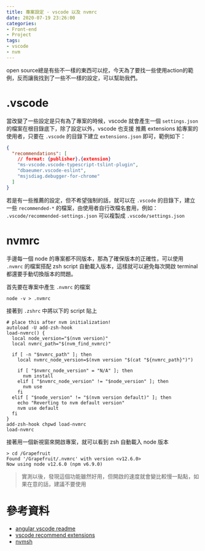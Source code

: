```yaml
---
title: 專案設定 - vscode 以及 nvmrc
date: 2020-07-19 23:26:00
categories:
- Front-end
- Project
tags:
- vscode
- nvm
---
```


open source總是有些不一樣的東西可以挖，今天為了要找一些使用action的範例，反而讓我找到了一些不一樣的設定，可以幫助我們。

<!-- more -->

# .vscode

當改變了一些設定是只有為了專案的時候，vscode 就會產生一個 `settings.json` 的檔案在根目錄底下，除了設定以外，vscode 也支援 推薦 extensions 給專案的使用者，只要在 `.vscode` 的目錄下建立 `extensions.json` 即可，範例如下：

```json
{
  "recommendations": [
    // format: {publisher}.{extension}
    "ms-vscode.vscode-typescript-tslint-plugin",
    "dbaeumer.vscode-eslint",
    "msjsdiag.debugger-for-chrome"
  ]
}
```

若是有一些推薦的設定，但不希望強制的話，就可以在 `.vscode` 的目錄下，建立一些 `recommended-*` 的檔案，由使用者自行改檔名套用，例如： `.vscode/recommended-settings.json` 可以複製成 `.vscode/settings.json`

# nvmrc

手邊每一個 node 的專案都不同版本，那為了確保版本的正確性，可以使用 `.nvmrc` 的檔案搭配 zsh script 自動載入版本，這樣就可以避免每次開啟 terminal 都還要手動切換版本的問題。

首先要在專案中產生 `.nvmrc` 的檔案

```shell
node -v > .nvmrc
```

接著到 `.zshrc` 中將以下的 script 貼上

```shell
# place this after nvm initialization!
autoload -U add-zsh-hook
load-nvmrc() {
  local node_version="$(nvm version)"
  local nvmrc_path="$(nvm_find_nvmrc)"

  if [ -n "$nvmrc_path" ]; then
    local nvmrc_node_version=$(nvm version "$(cat "${nvmrc_path}")")

    if [ "$nvmrc_node_version" = "N/A" ]; then
      nvm install
    elif [ "$nvmrc_node_version" != "$node_version" ]; then
      nvm use
    fi
  elif [ "$node_version" != "$(nvm version default)" ]; then
    echo "Reverting to nvm default version"
    nvm use default
  fi
}
add-zsh-hook chpwd load-nvmrc
load-nvmrc
```

接著用一個新視窗來開啟專案，就可以看到 zsh 自動載入 node 版本

```shell
> cd /Grapefruit
Found '/Grapefruit/.nvmrc' with version <v12.6.0>
Now using node v12.6.0 (npm v6.9.0)
```

> 實測以後，發現這個功能雖然好用，但開啟的速度就會變比較慢一點點，如果在意的話，建議不要使用

# 參考資料

* [angular vscode readme](https://github.com/angular/angular/blob/master/.vscode/README.md)
* [vscode recommend extensions](https://code.visualstudio.com/docs/editor/extension-gallery#_workspace-recommended-extensions)
* [nvmsh](https://github.com/nvm-sh/nvm#zsh)